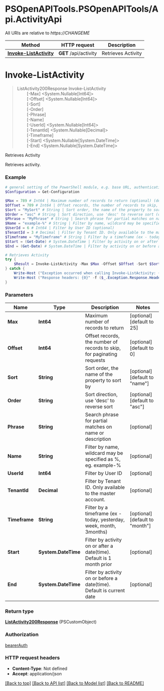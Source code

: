 # PSOpenAPITools.PSOpenAPITools/Api.ActivityApi

All URIs are relative to *https://CHANGEME*

Method | HTTP request | Description
------------- | ------------- | -------------
[**Invoke-ListActivity**](ActivityApi.md#Invoke-ListActivity) | **GET** /api/activity | Retrieves Activity


<a id="Invoke-ListActivity"></a>
# **Invoke-ListActivity**
> ListActivity200Response Invoke-ListActivity<br>
> &nbsp;&nbsp;&nbsp;&nbsp;&nbsp;&nbsp;&nbsp;&nbsp;[-Max] <System.Nullable[Int64]><br>
> &nbsp;&nbsp;&nbsp;&nbsp;&nbsp;&nbsp;&nbsp;&nbsp;[-Offset] <System.Nullable[Int64]><br>
> &nbsp;&nbsp;&nbsp;&nbsp;&nbsp;&nbsp;&nbsp;&nbsp;[-Sort] <String><br>
> &nbsp;&nbsp;&nbsp;&nbsp;&nbsp;&nbsp;&nbsp;&nbsp;[-Order] <String><br>
> &nbsp;&nbsp;&nbsp;&nbsp;&nbsp;&nbsp;&nbsp;&nbsp;[-Phrase] <String><br>
> &nbsp;&nbsp;&nbsp;&nbsp;&nbsp;&nbsp;&nbsp;&nbsp;[-Name] <String><br>
> &nbsp;&nbsp;&nbsp;&nbsp;&nbsp;&nbsp;&nbsp;&nbsp;[-UserId] <System.Nullable[Int64]><br>
> &nbsp;&nbsp;&nbsp;&nbsp;&nbsp;&nbsp;&nbsp;&nbsp;[-TenantId] <System.Nullable[Decimal]><br>
> &nbsp;&nbsp;&nbsp;&nbsp;&nbsp;&nbsp;&nbsp;&nbsp;[-Timeframe] <String><br>
> &nbsp;&nbsp;&nbsp;&nbsp;&nbsp;&nbsp;&nbsp;&nbsp;[-Start] <System.Nullable[System.DateTime]><br>
> &nbsp;&nbsp;&nbsp;&nbsp;&nbsp;&nbsp;&nbsp;&nbsp;[-End] <System.Nullable[System.DateTime]><br>

Retrieves Activity

Retrieves activity. 

### Example
```powershell
# general setting of the PowerShell module, e.g. base URL, authentication, etc
$Configuration = Get-Configuration

$Max = 789 # Int64 | Maximum number of records to return (optional) (default to 25)
$Offset = 789 # Int64 | Offset records, the number of records to skip, for paginating requests (optional) (default to 0)
$Sort = "MySort" # String | Sort order, the name of the property to sort by (optional) (default to "name")
$Order = "asc" # String | Sort direction, use 'desc' to reverse sort (optional) (default to "asc")
$Phrase = "MyPhrase" # String | Search phrase for partial matches on name or description (optional)
$Name = "example-%" # String | Filter by name, wildcard may be specified as %, eg. example-% (optional)
$UserId = 6 # Int64 | Filter by User ID (optional)
$TenantId = 3 # Decimal | Filter by Tenant ID. Only available to the master account. (optional)
$Timeframe = "MyTimeframe" # String | Filter by a timeframe (ex - today, yesterday, week, month, 3months) (optional) (default to "month")
$Start = (Get-Date) # System.DateTime | Filter by activity on or after a date(time). Default is 1 month prior (optional)
$End = (Get-Date) # System.DateTime | Filter by activity on or before a date(time). Default is current date (optional)

# Retrieves Activity
try {
    $Result = Invoke-ListActivity -Max $Max -Offset $Offset -Sort $Sort -Order $Order -Phrase $Phrase -Name $Name -UserId $UserId -TenantId $TenantId -Timeframe $Timeframe -Start $Start -End $End
} catch {
    Write-Host ("Exception occurred when calling Invoke-ListActivity: {0}" -f ($_.ErrorDetails | ConvertFrom-Json))
    Write-Host ("Response headers: {0}" -f ($_.Exception.Response.Headers | ConvertTo-Json))
}
```

### Parameters

Name | Type | Description  | Notes
------------- | ------------- | ------------- | -------------
 **Max** | **Int64**| Maximum number of records to return | [optional] [default to 25]
 **Offset** | **Int64**| Offset records, the number of records to skip, for paginating requests | [optional] [default to 0]
 **Sort** | **String**| Sort order, the name of the property to sort by | [optional] [default to &quot;name&quot;]
 **Order** | **String**| Sort direction, use &#39;desc&#39; to reverse sort | [optional] [default to &quot;asc&quot;]
 **Phrase** | **String**| Search phrase for partial matches on name or description | [optional] 
 **Name** | **String**| Filter by name, wildcard may be specified as %, eg. example-% | [optional] 
 **UserId** | **Int64**| Filter by User ID | [optional] 
 **TenantId** | **Decimal**| Filter by Tenant ID. Only available to the master account. | [optional] 
 **Timeframe** | **String**| Filter by a timeframe (ex - today, yesterday, week, month, 3months) | [optional] [default to &quot;month&quot;]
 **Start** | **System.DateTime**| Filter by activity on or after a date(time). Default is 1 month prior | [optional] 
 **End** | **System.DateTime**| Filter by activity on or before a date(time). Default is current date | [optional] 

### Return type

[**ListActivity200Response**](ListActivity200Response.md) (PSCustomObject)

### Authorization

[bearerAuth](../README.md#bearerAuth)

### HTTP request headers

 - **Content-Type**: Not defined
 - **Accept**: application/json

[[Back to top]](#) [[Back to API list]](../README.md#documentation-for-api-endpoints) [[Back to Model list]](../README.md#documentation-for-models) [[Back to README]](../README.md)

